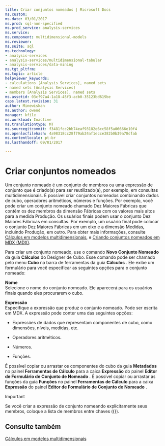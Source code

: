 ```yaml
---
title: Criar conjuntos nomeados | Microsoft Docs
ms.custom: 
ms.date: 03/01/2017
ms.prod: sql-non-specified
ms.prod_service: analysis-services
ms.service: 
ms.component: multidimensional-models
ms.reviewer: 
ms.suite: sql
ms.technology:
- analysis-services
- analysis-services/multidimensional-tabular
- analysis-services/data-mining
ms.tgt_pltfrm: 
ms.topic: article
helpviewer_keywords:
- calculations [Analysis Services], named sets
- named sets [Analysis Services]
- members [Analysis Services], named sets
ms.assetid: 03cf97a4-1a18-45f3-acb0-35123bd619be
caps.latest.revision: 31
author: Minewiskan
ms.author: owend
manager: kfile
ms.workload: Inactive
ms.translationtype: MT
ms.sourcegitcommit: f3481fcc2bb74eaf93182e6cc58f5a06666e10f4
ms.openlocfilehash: 4a98318cc28f79ab24af1ecce382b0b39a78dfab
ms.contentlocale: pt-br
ms.lasthandoff: 09/01/2017

---
```

# <a name="create-named-sets"></a>Criar conjuntos nomeados
  Um conjunto nomeado é um conjunto de membros ou uma expressão de conjunto que é criado(a) para ser reutilizado(a), por exemplo, em consultas multidimensionais. É possível criar conjuntos nomeados combinando dados de cubo, operadores aritméticos, números e funções. Por exemplo, você pode criar um conjunto nomeado chamado Dez Maiores Fábricas que contém os dez membros da dimensão Fábricas com os valores mais altos para a medida Produção. Os usuários finais podem usar o conjunto Dez Maiores Fábricas em consultas. Por exemplo, um usuário final pode colocar o conjunto Dez Maiores Fábricas em um eixo e a dimensão Medidas, incluindo Produção, em outro. Para obter mais informações, consulte [Cálculos em modelos multidimensionais](../../analysis-services/multidimensional-models/calculations-in-multidimensional-models.md), e [Criando conjuntos nomeados em MDX &#40;MDX&#41;](../../analysis-services/multidimensional-models/mdx/mdx-named-sets-building-named-sets.md).  
  
 Para criar um conjunto nomeado, use o comando **Novo Conjunto Nomeado** da guia **Cálculos** do Designer de Cubo. Esse comando pode ser chamado pelo menu **Cubo** na barra de ferramentas da guia **Cálculos** . Ele exibe um formulário para você especificar as seguintes opções para o conjunto nomeado:  
  
 **Nome**  
 Selecione o nome do conjunto nomeado. Ele aparecerá para os usuários finais quando eles procurarem o cubo.  
  
 **Expressão**  
 Especifique a expressão que produz o conjunto nomeado. Pode ser escrita em MDX. A expressão pode conter uma das seguintes opções:  
  
-   Expressões de dados que representam componentes de cubo, como dimensões, níveis, medidas, etc.  
  
-   Operadores aritméticos.  
  
-   Números.  
  
-   Funções.  
  
 É possível copiar ou arrastar os componentes do cubo da guia **Metadados** no painel **Ferramentas de Cálculo** para a caixa **Expressão** do painel **Editor de Formulário de Conjunto de Nomeado** . É possível copiar ou arrastar as funções da guia **Funções** no painel **Ferramentas de Cálculo** para a caixa **Expressão** do painel **Editor de Formulário de Conjunto de Nomeado** .  
  
> [!IMPORTANT]  
>  Se você criar a expressão de conjunto nomeando explicitamente seus membros, coloque a lista de membros entre chaves ({}).  
  
## <a name="see-also"></a>Consulte também  
 [Cálculos em modelos multidimensionais](../../analysis-services/multidimensional-models/calculations-in-multidimensional-models.md)  
  
  

